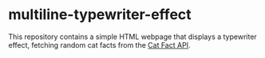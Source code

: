 # multiline-typewriter-effect
This repository contains a simple HTML webpage that displays a typewriter effect, fetching random cat facts from the [Cat Fact API](https://catfact.ninja/).
